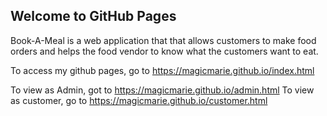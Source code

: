 ## Welcome to GitHub Pages
Book-A-Meal is a web application that that allows customers to make food orders and helps the food vendor to know what the customers want to eat.

To access my github pages, go to https://magicmarie.github.io/index.html

To view as Admin, got to https://magicmarie.github.io/admin.html
To view as customer, go to https://magicmarie.github.io/customer.html

